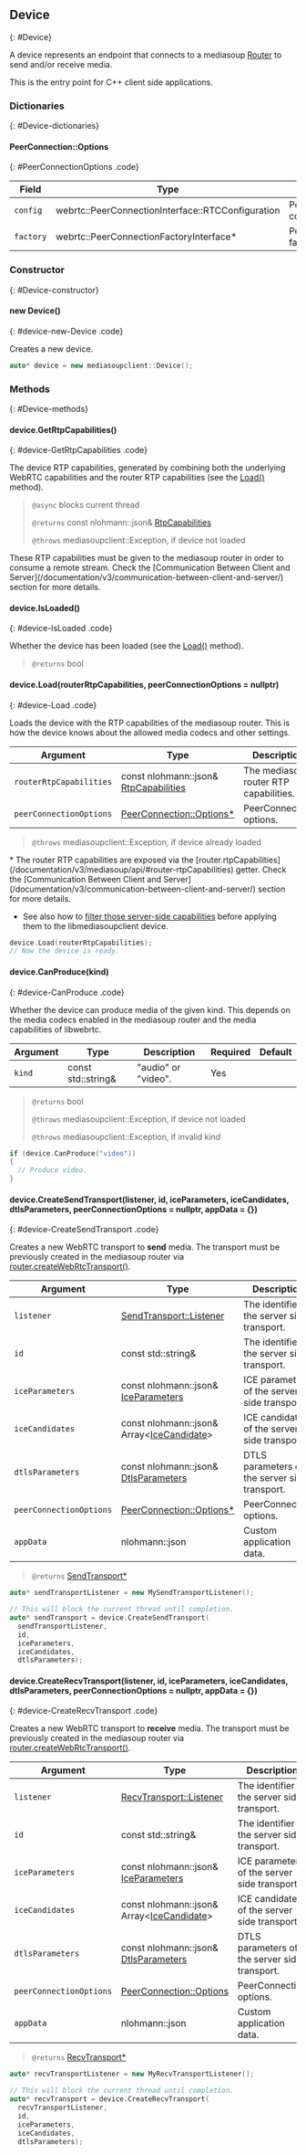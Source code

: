 ## Device
{: #Device}

<section markdown="1">

A device represents an endpoint that connects to a mediasoup [Router](/documentation/v3/mediasoup/api/#Router) to send and/or receive media.

<div markdown="1" class="note">
This is the entry point for C++ client side applications.
</div>

</section>


### Dictionaries
{: #Device-dictionaries}

<section markdown="1">

#### PeerConnection::Options
{: #PeerConnectionOptions .code}

<div markdown="1" class="table-wrapper L3">

Field           | Type    | Description   | Required | Default
--------------- | ------- | ------------- | -------- | ---------
`config`        | webrtc::PeerConnectionInterface::RTCConfiguration | PeerConnection configuration. | No |
`factory`       | webrtc::PeerConnectionFactoryInterface\* | PeerConnection factory. | No |

</div>

</section>


### Constructor
{: #Device-constructor}

<section markdown="1">

#### new Device()
{: #device-new-Device .code}

Creates a new device.

```c++
auto* device = new mediasoupclient::Device();
```

</section>


### Methods
{: #Device-methods}

<section markdown="1">

#### device.GetRtpCapabilities()
{: #device-GetRtpCapabilities .code}

The device RTP capabilities, generated by combining both the underlying WebRTC capabilities and the router RTP capabilities (see the [Load()](#device-Load) method).

> `@async` blocks current thread
>
> `@returns` const nlohmann::json& [RtpCapabilities](/documentation/v3/mediasoup/rtp-parameters-and-capabilities/#RtpCapabilities)
>
> `@throws` mediasoupclient::Exception, if device not loaded

<div markdown="1" class="note">
These RTP capabilities must be given to the mediasoup router in order to consume a remote stream. Check the [Communication Between Client and Server](/documentation/v3/communication-between-client-and-server/) section for more details.
</div>

#### device.IsLoaded()
{: #device-IsLoaded .code}

Whether the device has been loaded (see the [Load()](#device-Load) method).

> `@returns` bool


#### device.Load(routerRtpCapabilities, peerConnectionOptions = nullptr)
{: #device-Load .code}

Loads the device with the RTP capabilities of the mediasoup router. This is how the device knows about the allowed media codecs and other settings.

<div markdown="1" class="table-wrapper L3">

Argument      | Type    | Description | Required | Default 
------------- | ------- | ----------- | -------- | ----------
`routerRtpCapabilities` | const nlohmann::json& [RtpCapabilities](/documentation/v3/mediasoup/rtp-parameters-and-capabilities/#RtpCapabilities) | The mediasoup router RTP capabilities. | Yes |
`peerConnectionOptions` | [PeerConnection::Options\*](#PeerConnectionOptions) | PeerConnection options. | No   |

</div>

> `@throws` mediasoupclient::Exception, if device already loaded

<div markdown="1" class="note">
* The router RTP capabilities are exposed via the [router.rtpCapabilities](/documentation/v3/mediasoup/api/#router-rtpCapabilities) getter. Check the [Communication Between Client and Server](/documentation/v3/communication-between-client-and-server/) section for more details.

* See also how to [filter those server-side capabilities](/documentation/v3/tricks/#rtp-capabilities-filtering) before applying them to the libmediasoupclient device.
</div>

```c++
device.Load(routerRtpCapabilities);
// Now the device is ready.
```

#### device.CanProduce(kind)
{: #device-CanProduce .code}

Whether the device can produce media of the given kind. This depends on the media codecs enabled in the mediasoup router and the media capabilities of libwebrtc.

<div markdown="1" class="table-wrapper L3">

Argument  | Type    | Description | Required | Default 
--------- | ------- | ----------- | -------- | ----------
`kind`    | const std::string&  | "audio" or "video". | Yes |

</div>

> `@returns` bool
> 
> `@throws` mediasoupclient::Exception, if device not loaded
> 
> `@throws` mediasoupclient::Exception, if invalid kind

```c++
if (device.CanProduce("video"))
{
  // Produce video.
}
```

#### device.CreateSendTransport(listener, id, iceParameters, iceCandidates, dtlsParameters, peerConnectionOptions = nullptr, appData = {})
{: #device-CreateSendTransport .code}

Creates a new WebRTC transport to **send** media. The transport must be previously created in the mediasoup router via [router.createWebRtcTransport()](/documentation/v3/mediasoup/api/#router-createWebRtcTransport).

<div markdown="1" class="table-wrapper L3">

Argument         | Type    | Description   | Required | Default
---------------- | ------- | ------------- | -------- | ---------
`listener`       | [SendTransport::Listener](#SendTransportListener)  | The identifier of the server side transport. | Yes    |
`id`             | const std::string&  | The identifier of the server side transport. | Yes    |
`iceParameters`  | const nlohmann::json& [IceParameters](/documentation/v3/mediasoup/api/#WebRtcTransportIceParameters) | ICE parameters of the server side transport. | Yes   |
`iceCandidates`  | const nlohmann::json& Array&lt;[IceCandidate](/documentation/v3/mediasoup/api/#WebRtcTransportIceCandidate)&gt; | ICE candidates of the server side transport. | Yes   |
`dtlsParameters` | const nlohmann::json& [DtlsParameters](/documentation/v3/mediasoup/api/#WebRtcTransportDtlsParameters) | DTLS parameters of the server side transport. | Yes   |
`peerConnectionOptions` | [PeerConnection::Options\*](#PeerConnectionOptions) | PeerConnection options. | No   |
`appData`       | nlohmann::json  | Custom application data. | No | `{ }`

</div>

> `@returns` [SendTransport\*](#SendTransport)

```cpp
auto* sendTransportListener = new MySendTransportListener();

// This will block the current thread until completion.
auto* sendTransport = device.CreateSendTransport(
  sendTransportListener,
  id,
  iceParameters,
  iceCandidates,
  dtlsParameters);
```

#### device.CreateRecvTransport(listener, id, iceParameters, iceCandidates, dtlsParameters, peerConnectionOptions = nullptr, appData = {})
{: #device-CreateRecvTransport .code}

Creates a new WebRTC transport to **receive** media. The transport must be previously created in the mediasoup router via [router.createWebRtcTransport()](/documentation/v3/mediasoup/api/#router-createWebRtcTransport).

<div markdown="1" class="table-wrapper L3">

Argument         | Type    | Description   | Required | Default
---------------- | ------- | ------------- | -------- | ---------
`listener`       | [RecvTransport::Listener](#SendTransportListener)  | The identifier of the server side transport. | Yes    |
`id`             | const std::string&  | The identifier of the server side transport. | Yes    |
`iceParameters`  | const nlohmann::json& [IceParameters](/documentation/v3/mediasoup/api/#WebRtcTransportIceParameters) | ICE parameters of the server side transport. | Yes   |
`iceCandidates`  | const nlohmann::json& Array&lt;[IceCandidate](/documentation/v3/mediasoup/api/#WebRtcTransportIceCandidate)&gt; | ICE candidates of the server side transport. | Yes   |
`dtlsParameters` | const nlohmann::json& [DtlsParameters](/documentation/v3/mediasoup/api/#WebRtcTransportDtlsParameters) | DTLS parameters of the server side transport. | Yes   |
`peerConnectionOptions` | [PeerConnection::Options](#PeerConnectionOptions) | PeerConnection options. | No   |
`appData`       | nlohmann::json  | Custom application data. | No | `{ }`

</div>

>
> `@returns` [RecvTransport\*](#RecvTransport)

```c++
auto* recvTransportListener = new MyRecvTransportListener();

// This will block the current thread until completion.
auto* recvTransport = device.CreateRecvTransport(
  recvTransportListener,
  id,
  iceParameters,
  iceCandidates,
  dtlsParameters);
```

</section>
